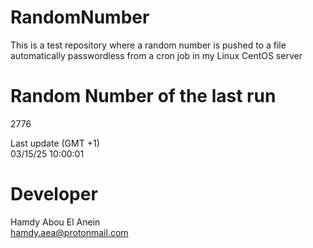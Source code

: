 # RandomNumber    
This is a test repository where a random number is pushed to a file automatically passwordless from a cron job in my Linux CentOS server    
# Random Number of the last run   
2776
      
Last update (GMT +1)    
03/15/25 10:00:01
# Developer    
Hamdy Abou El Anein   
hamdy.aea@protonmail.com
